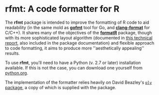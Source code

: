 # **rfmt**: A code formatter for R

The **rfmt** package is intended to improve the formatting of R code to aid readability (in the same mold as [**gofmt**](https://golang.org/cmd/gofmt/) tool
for Go, and [**clang-format**](http://clang.llvm.org/docs/ClangFormat.html) for
C/C++). It shares many of the objectives of the [**formatR**](https://cran.r-project.org/web/packages/formatR/index.html) package, though with its more sophisticated layout algorithm (documented in [this technical report](http://research.google.com/pubs/pub44667.html), also included in the package documentation) and flexible approach to code formatting, it aims to produce more ''aesthetically appealing'' results.

To use **rfmt**, you'll need to have a Python (v. 2.7 or later) installation available. If this is not the case, you can download one yourself from [python.org](https://www.python.org/downloads/release/python-2711/).

The implementation of the formatter relies heavily on David Beazley's [`ply` package](http://www.dabeaz.com/ply/), a copy of which is supplied with the package.
